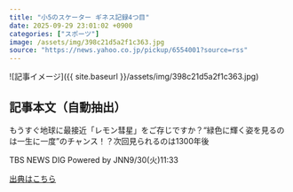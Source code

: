 ```yaml
---
title: "小5のスケーター ギネス記録4つ目"
date: 2025-09-29 23:01:02 +0900
categories: ["スポーツ"]
image: /assets/img/398c21d5a2f1c363.jpg
source: "https://news.yahoo.co.jp/pickup/6554001?source=rss"
---
```


![記事イメージ]({{ site.baseurl }}/assets/img/398c21d5a2f1c363.jpg)

## 記事本文（自動抽出）
<div><div class="sc-1t7ra5j-6 hhriyT"><p class="sc-1t7ra5j-7 casbUp">もうすぐ地球に最接近「レモン彗星」をご存じですか？“緑色に輝く姿を見るのは一生に一度”のチャンス！？次回見られるのは1300年後</p><p class="sc-1t7ra5j-8 bVxZvL"><span class="sc-1t7ra5j-9 dIJJqB">TBS NEWS DIG Powered by JNN</span><time><span class="sc-1t7ra5j-10 cfHAOL">9/30(火)</span><span class="sc-1t7ra5j-10 cfHAOL">11:33</span></time></p></div></div>

[出典はこちら](https://news.yahoo.co.jp/pickup/6554001?source=rss)
